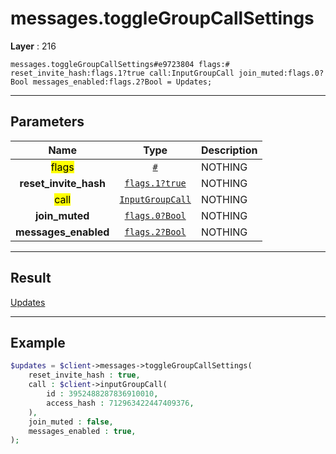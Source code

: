 # messages.toggleGroupCallSettings

**Layer** : 216

```tl
messages.toggleGroupCallSettings#e9723804 flags:# reset_invite_hash:flags.1?true call:InputGroupCall join_muted:flags.0?Bool messages_enabled:flags.2?Bool = Updates;
```

---

## Parameters

| Name | Type | Description |
| :---: | :---: | :--- |
| <mark>flags</mark> | [`#`](type/#) | NOTHING |
| **reset_invite_hash** | [`flags.1?true`](type/true) | NOTHING |
| <mark>call</mark> | [`InputGroupCall`](type/InputGroupCall) | NOTHING |
| **join_muted** | [`flags.0?Bool`](type/Bool) | NOTHING |
| **messages_enabled** | [`flags.2?Bool`](type/Bool) | NOTHING |

---

## Result

[Updates](type/Updates)

---

## Example

```php
$updates = $client->messages->toggleGroupCallSettings(
	reset_invite_hash : true,
	call : $client->inputGroupCall(
		id : 3952488287836910010,
		access_hash : 712963422447409376,
	),
	join_muted : false,
	messages_enabled : true,
);
```
